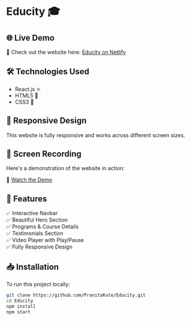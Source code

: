 # Educity 🎓  

## 🌐 Live Demo  
🚀 Check out the website here: [Educity on Netlify](https://educityuniversity.netlify.app/)  

## 🛠️ Technologies Used  
- React.js ⚛️  
- HTML5 📄  
- CSS3 🎨  

## 📱 Responsive Design  
This website is fully responsive and works across different screen sizes.  

## 🎥 Screen Recording  
Here's a demonstration of the website in action:  

🎥 [Watch the Demo](https://youtu.be/UpQ2FoXLLCo)

## 📌 Features  
✅ Interactive Navbar  
✅ Beautiful Hero Section  
✅ Programs & Course Details  
✅ Testimonials Section  
✅ Video Player with Play/Pause  
✅ Fully Responsive Design  

## 📥 Installation  
To run this project locally: 
```bash
git clone https://github.com/PranitaKute/Educity.git
cd Educity
npm install
npm start
